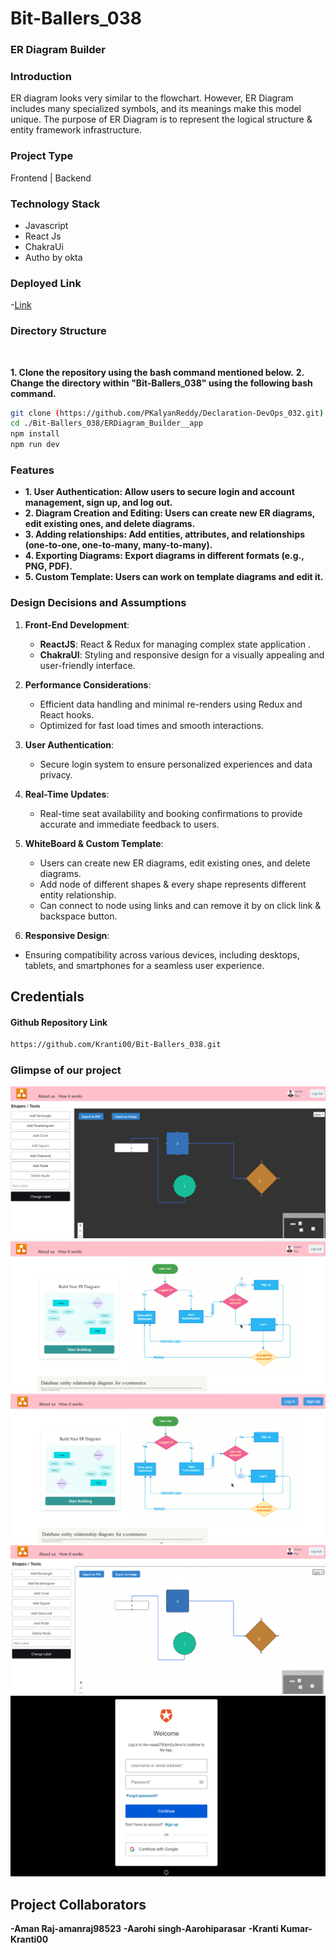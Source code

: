 # Bit-Ballers_038

### ER Diagram Builder

### Introduction

ER diagram looks very similar to the flowchart. However, ER Diagram includes many specialized symbols, and its meanings make this model unique. The purpose of ER Diagram is to represent the logical structure & entity framework infrastructure.

### Project Type

Frontend | Backend

### Technology Stack

- Javascript
- React Js
- ChakraUi
- Autho by okta

### Deployed Link

-[Link](https://er-diagram-builder01.netlify.app/)

### Directory Structure

<img src="https://private-user-images.githubusercontent.com/140509564/350954103-f01f3add-97e3-4c2c-9a06-ab9d161c4c99.png?jwt=eyJhbGciOiJIUzI1NiIsInR5cCI6IkpXVCJ9.eyJpc3MiOiJnaXRodWIuY29tIiwiYXVkIjoicmF3LmdpdGh1YnVzZXJjb250ZW50LmNvbSIsImtleSI6ImtleTUiLCJleHAiOjE3MjUyMTk2MDAsIm5iZiI6MTcyNTIxOTMwMCwicGF0aCI6Ii8xNDA1MDk1NjQvMzUwOTU0MTAzLWYwMWYzYWRkLTk3ZTMtNGMyYy05YTA2LWFiOWQxNjFjNGM5OS5wbmc_WC1BbXotQWxnb3JpdGhtPUFXUzQtSE1BQy1TSEEyNTYmWC1BbXotQ3JlZGVudGlhbD1BS0lBVkNPRFlMU0E1M1BRSzRaQSUyRjIwMjQwOTAxJTJGdXMtZWFzdC0xJTJGczMlMkZhd3M0X3JlcXVlc3QmWC1BbXotRGF0ZT0yMDI0MDkwMVQxOTM1MDBaJlgtQW16LUV4cGlyZXM9MzAwJlgtQW16LVNpZ25hdHVyZT01OGQxN2U3NGFkZDkwYTg4NzBlNDZiYzA1Y2VkNzY1YzNjMjFiYjIwOGQyNTcwNmUzM2MzODhjZGI2OGQ0ZWYzJlgtQW16LVNpZ25lZEhlYWRlcnM9aG9zdCZhY3Rvcl9pZD0wJmtleV9pZD0wJnJlcG9faWQ9MCJ9.Ast8pa476xoc4uIA_FnM9h0RJlCAcXucYXa5JQ8Hc1c" alt="">

**1. Clone the repository using the bash command mentioned below.**
**2. Change the directory within "Bit-Ballers_038" using the following bash command.**

```bash
git clone (https://github.com/PKalyanReddy/Declaration-DevOps_032.git)
cd ./Bit-Ballers_038/ERDiagram_Builder__app
npm install
npm run dev
```

### Features

- **1. User Authentication: Allow users to secure login and account management, sign up, and log out.**
- **2. Diagram Creation and Editing: Users can create new ER diagrams, edit existing ones, and delete diagrams.**
- **3. Adding relationships: Add entities, attributes, and relationships (one-to-one, one-to-many, many-to-many).**
- **4. Exporting Diagrams: Export diagrams in different formats (e.g., PNG, PDF).**
- **5. Custom Template: Users can work on template diagrams and edit it.**


### Design Decisions and Assumptions

1. **Front-End Development**:
   - **ReactJS**: React & Redux for managing complex state application .
   - **ChakraUI**: Styling and responsive design for a visually appealing and user-friendly interface.

2. **Performance Considerations**:
   - Efficient data handling and minimal re-renders using Redux and React hooks.
   - Optimized for fast load times and smooth interactions.
   
3. **User Authentication**:
   - Secure login system to ensure personalized experiences and data privacy.

4. **Real-Time Updates**:
   - Real-time seat availability and booking confirmations to provide accurate and immediate feedback to users.

5. **WhiteBoard & Custom Template**:
   - Users can create new ER diagrams, edit existing ones, and delete diagrams.
   - Add node of different shapes & every shape represents different entity relationship.
   - Can connect to node using links and can remove it by on click link & backspace button.

6.  **Responsive Design**:
   - Ensuring compatibility across various devices, including desktops, tablets, and smartphones for a seamless user experience.

   ## Credentials

#### Github Repository Link
```bash
https://github.com/Kranti00/Bit-Ballers_038.git
```
### Glimpse of our project

![Screenshot 2024-07-22 150800](./ER-Diagram-Builder/Images/dark.png)
![Screenshot 2024-07-22 163314](./ER-Diagram-Builder/Images/homepage%20after%20login.png)
![Screenshot 2024-07-22 150843](./ER-Diagram-Builder/Images/homewithout%20login.png)
![Screenshot 2024-07-22 150952](./ER-Diagram-Builder/Images/light.png)
![Screenshot 2024-07-22 151041](./ER-Diagram-Builder/Images/signup.png)

## Project Collaborators

**-Aman Raj-amanraj98523**
**-Aarohi singh-Aarohiparasar**
**-Kranti Kumar-Kranti00**




